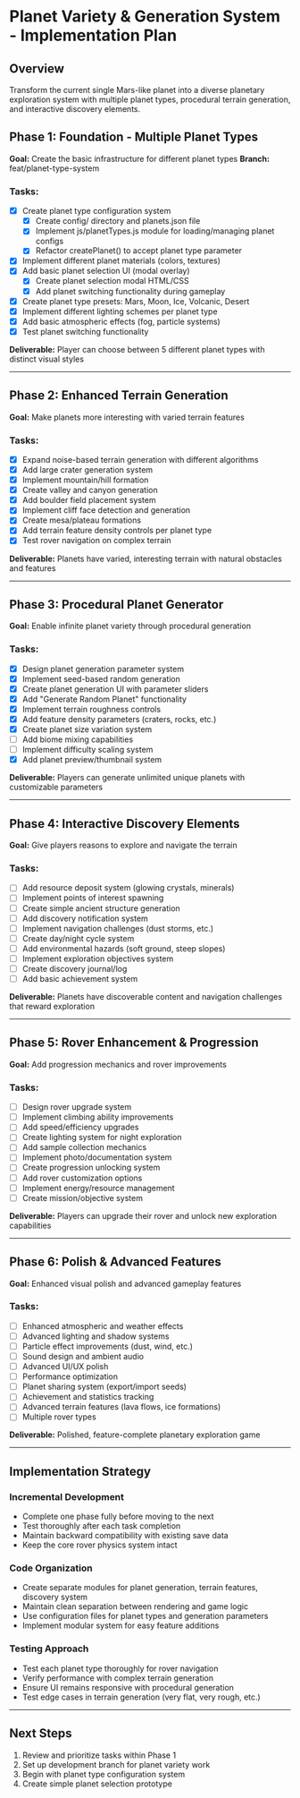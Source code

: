 # Planet Variety & Generation System - Implementation Plan

## Overview
Transform the current single Mars-like planet into a diverse planetary exploration system with multiple planet types, procedural terrain generation, and interactive discovery elements.

## Phase 1: Foundation - Multiple Planet Types
**Goal:** Create the basic infrastructure for different planet types
**Branch:** feat/planet-type-system 

### Tasks:
- [x] Create planet type configuration system
  - [x] Create config/ directory and planets.json file
  - [x] Implement js/planetTypes.js module for loading/managing planet configs
  - [x] Refactor createPlanet() to accept planet type parameter
- [x] Implement different planet materials (colors, textures)
- [x] Add basic planet selection UI (modal overlay)
  - [x] Create planet selection modal HTML/CSS
  - [x] Add planet switching functionality during gameplay
- [x] Create planet type presets: Mars, Moon, Ice, Volcanic, Desert
- [x] Implement different lighting schemes per planet type
- [x] Add basic atmospheric effects (fog, particle systems)
- [x] Test planet switching functionality

**Deliverable:** Player can choose between 5 different planet types with distinct visual styles

---

## Phase 2: Enhanced Terrain Generation
**Goal:** Make planets more interesting with varied terrain features

### Tasks:
- [x] Expand noise-based terrain generation with different algorithms
- [x] Add large crater generation system
- [x] Implement mountain/hill formation
- [x] Create valley and canyon generation
- [x] Add boulder field placement system
- [x] Implement cliff face detection and generation
- [x] Create mesa/plateau formations
- [x] Add terrain feature density controls per planet type
- [x] Test rover navigation on complex terrain

**Deliverable:** Planets have varied, interesting terrain with natural obstacles and features

---

## Phase 3: Procedural Planet Generator
**Goal:** Enable infinite planet variety through procedural generation

### Tasks:
- [x] Design planet generation parameter system
- [x] Implement seed-based random generation
- [x] Create planet generation UI with parameter sliders
- [x] Add "Generate Random Planet" functionality
- [x] Implement terrain roughness controls
- [x] Add feature density parameters (craters, rocks, etc.)
- [x] Create planet size variation system
- [ ] Add biome mixing capabilities
- [ ] Implement difficulty scaling system
- [x] Add planet preview/thumbnail system

**Deliverable:** Players can generate unlimited unique planets with customizable parameters

---

## Phase 4: Interactive Discovery Elements
**Goal:** Give players reasons to explore and navigate the terrain

### Tasks:
- [ ] Add resource deposit system (glowing crystals, minerals)
- [ ] Implement points of interest spawning
- [ ] Create simple ancient structure generation
- [ ] Add discovery notification system
- [ ] Implement navigation challenges (dust storms, etc.)
- [ ] Create day/night cycle system
- [ ] Add environmental hazards (soft ground, steep slopes)
- [ ] Implement exploration objectives system
- [ ] Create discovery journal/log
- [ ] Add basic achievement system

**Deliverable:** Planets have discoverable content and navigation challenges that reward exploration

---

## Phase 5: Rover Enhancement & Progression
**Goal:** Add progression mechanics and rover improvements

### Tasks:
- [ ] Design rover upgrade system
- [ ] Implement climbing ability improvements
- [ ] Add speed/efficiency upgrades
- [ ] Create lighting system for night exploration
- [ ] Add sample collection mechanics
- [ ] Implement photo/documentation system
- [ ] Create progression unlocking system
- [ ] Add rover customization options
- [ ] Implement energy/resource management
- [ ] Create mission/objective system

**Deliverable:** Players can upgrade their rover and unlock new exploration capabilities

---

## Phase 6: Polish & Advanced Features
**Goal:** Enhanced visual polish and advanced gameplay features

### Tasks:
- [ ] Enhanced atmospheric and weather effects
- [ ] Advanced lighting and shadow systems
- [ ] Particle effect improvements (dust, wind, etc.)
- [ ] Sound design and ambient audio
- [ ] Advanced UI/UX polish
- [ ] Performance optimization
- [ ] Planet sharing system (export/import seeds)
- [ ] Achievement and statistics tracking
- [ ] Advanced terrain features (lava flows, ice formations)
- [ ] Multiple rover types

**Deliverable:** Polished, feature-complete planetary exploration game

---

## Implementation Strategy

### Incremental Development
- Complete one phase fully before moving to the next
- Test thoroughly after each task completion
- Maintain backward compatibility with existing save data
- Keep the core rover physics system intact

### Code Organization
- Create separate modules for planet generation, terrain features, discovery system
- Maintain clean separation between rendering and game logic
- Use configuration files for planet types and generation parameters
- Implement modular system for easy feature additions

### Testing Approach
- Test each planet type thoroughly for rover navigation
- Verify performance with complex terrain generation
- Ensure UI remains responsive with procedural generation
- Test edge cases in terrain generation (very flat, very rough, etc.)

---

## Next Steps
1. Review and prioritize tasks within Phase 1
2. Set up development branch for planet variety work  
3. Begin with planet type configuration system
4. Create simple planet selection prototype